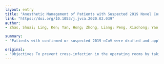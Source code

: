 ```yaml
---
layout: entry
title: "Anesthetic Management of Patients with Suspected 2019 Novel Coronavirus Infection During Emergency Procedures"
link: "https://doi.org/10.1053/j.jvca.2020.02.039"
author:
- Zhao, Shuai; Ling, Ken; Yan, Hong; Zhong, Liang; Peng, Xiaohong; Yao, Shanglong; Huang, Jiapeng; Chen, Xiangdong

summary:
- "Patients with confirmed or suspected 2019-nCoV were drafted and applied in four hospitals in Wuhan, China. Results were based on a retrospective, multicenter clinical study. The study was carried out by a multicenter dataset from four hospitals. Most patients showed lymphopenia and 23 (62%) patients showed multiple mottling and ground-glass opacity on chest CT scans. Anesthetic management and infection control guidelines for emergency procedures in patients with suspected 2018-ncoV drafted. Objectives To prevent cross-infection in the operating rooms were compared to patients with a. Patients with.."

original:
- "Objectives To prevent cross-infection in the operating rooms by taking anesthesia management procedures for emergency procedures in patients with confirmed or suspected 2019-nCoV, and report clinical and anesthesia-related characteristics of these patients. Design This was a retrospective, multicenter clinical study. Setting This study used a multicenter dataset from four hospitals in Wuhan, China. Participants Patients and healthcare providers with confirmed or suspected 2019-nCoV from Jan 23 to Jan 31, 2020, at Wuhan Union Hospital, Wuhan Children's Hospital, The Central Hospital of Wuhan and Wuhan Fourth Hospital in Wuhan, China. Interventions Anesthetic management and infection control guidelines for emergency procedures in patients with suspected 2019-nCoV were drafted and applied in four hospitals in Wuhan. Measurements and Main Results Cross-infection in the operating rooms of these four hospitals has been effectively reduced by taking these measures and procedures. As for patients with laboratory-confirmed 2019-nCoV infection or suspected infection, majority of them were female (23 [62%] of 37); with a mean age of 41.0 years old (SD, 19.6; range, 4 to 78). Ten (27%) patients had chronic medical illness, including 4 (11%) with diabetes, 8 (22%) with hypertension, and 8 (22%) with digestive system disease. Twenty-five (68%) patients showed lymphopenia and 23 (62%) patients exhibited multiple mottling and ground-glass opacity on CT scanning. Conclusions Our study indicated that 2019-nCoV specific guidelines for emergency procedures in patients with confirmed or suspected 2019-nCoV may effectively prevent cross-infection in the operating rooms. Most patients with confirmed or suspected 2019-nCoV presented with fever, dry cough, and developed bilateral multiple mottling and ground-glass opacity on chest CT scans."
---
```


